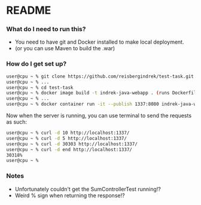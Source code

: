 # README #

### What do I need to run this? ###
* You need to have git and Docker installed to make local deployment.
* (or you can use Maven to build the .war)

### How do I get set up? ###
```bash
user@cpu ~ % git clone https://github.com/reisbergindrek/test-task.git (grabs code to your local computer)
user@cpu ~ % ...
user@cpu ~ % cd test-task
user@cpu ~ % docker image build -t indrek-java-webapp . (runs Dockerfile, with Maven which compiles the .war, also runs tests)
user@cpu ~ % ...
user@cpu ~ % docker container run -it --publish 1337:8080 indrek-java-webapp (runs web app on port 1337)

```
Now when the server is running, you can use terminal to send the requests as such:

```bash
user@cpu ~ % curl -d 10 http://localhost:1337/
user@cpu ~ % curl -d 5 http://localhost:1337/
user@cpu ~ % curl -d 30303 http://localhost:1337/
user@cpu ~ % curl -d end http://localhost:1337/
30318%
user@cpu ~ % 

```

### Notes ###

* Unfortunately couldn't get the SumControllerTest running!?
* Weird % sign when returning the response!?
